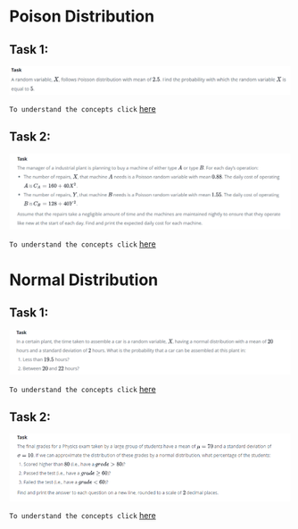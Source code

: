 # Poison Distribution
## Task 1:
![](https://github.com/VishwasDevnani/10Days-OF-Stats/blob/main/Day05/Images/task1.png)

`To understand the concepts click` [here](https://github.com/VishwasDevnani/10Days-OF-Stats/blob/main/Day05/tutorial-day5.md)

## Task 2:
![](https://github.com/VishwasDevnani/10Days-OF-Stats/blob/main/Day05/Images/task2.png)

`To understand the concepts click` [here](https://github.com/VishwasDevnani/10Days-OF-Stats/blob/main/Day05/tutorial-day5.md)

# Normal Distribution
## Task 1:
![](https://github.com/VishwasDevnani/10Days-OF-Stats/blob/main/Day05/Images/task3.png)

`To understand the concepts click` [here](https://github.com/VishwasDevnani/10Days-OF-Stats/blob/main/Day05/tutorial-day5.md)

## Task 2:
![](https://github.com/VishwasDevnani/10Days-OF-Stats/blob/main/Day05/Images/task4.png)

`To understand the concepts click` [here](https://github.com/VishwasDevnani/10Days-OF-Stats/blob/main/Day05/tutorial-day5.md)

